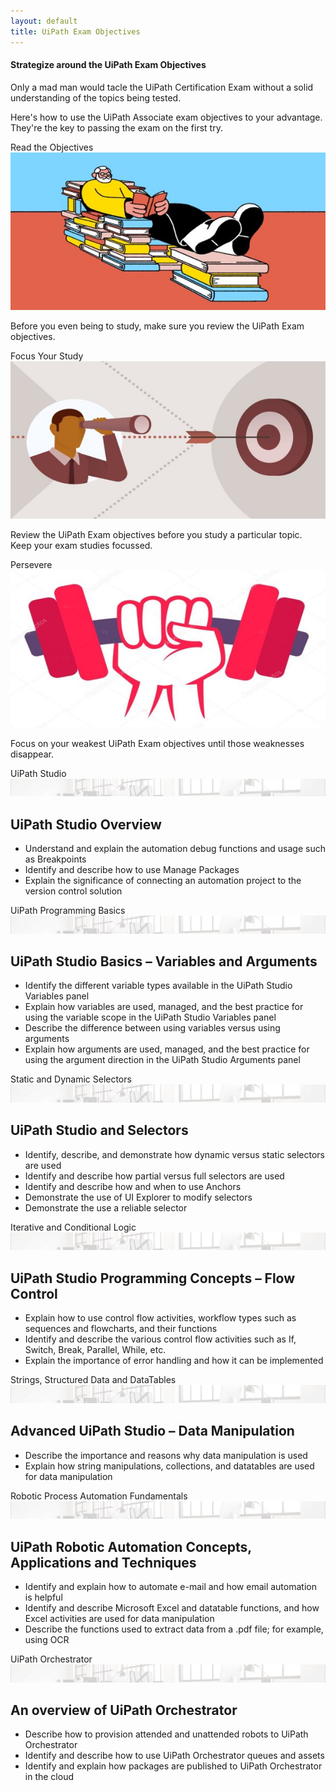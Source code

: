 ```yaml
---
layout: default
title: UiPath Exam Objectives
---
```

<div class="row">
   <div class="col-12 mb-2  d-flex align-items-stretch">
      <div class="card">
         <div class="card-header">
            <h4>Strategize around the UiPath Exam Objectives</h4>
         </div>
         <div class="card-body">
            <p class="card-text">Only a mad man would tacle the UiPath Certification Exam without a solid understanding of the topics being tested.</p>
            <p class="card-text">Here's how to use the UiPath Associate exam objectives to your advantage. They're the key to passing the exam on the first try.</p>
         </div>
      </div>
   </div>
   <div class=" col-6 col-xs-6 col-sm-6 col-md-4 col-lg-4 col-xl-4 mb-2  d-flex align-items-stretch">
      <div class="card" >
         <div class="card-header">Read the Objectives</div>
         <img src="/assets/read.jpg" class="card-img-top" alt="uipath certification">
         <div class="card-body d-flex flex-column">
            <p class="card-text">Before you even being to study, make sure you review the UiPath Exam objectives.</p>
         </div>
      </div>
   </div>
   <div class=" col-6 col-xs-6 col-sm-6 col-md-4 col-lg-4 col-xl-4 mb-2  d-flex align-items-stretch">
      <div class="card" >
         <div class="card-header">Focus Your Study</div>
         <img src="/assets/focus.jpg" class="card-img-top" alt="uipath certification">
         <div class="card-body d-flex flex-column">
            <p class="card-text">Review the UiPath Exam objectives before you study a particular topic. Keep your exam studies focussed.</p>
         </div>
      </div>
   </div>
   
   
   
   
   <div class=" col-12 col-xs-12 col-sm-12 col-md-6 col-lg-6 col-xl-6 mb-2  d-flex align-items-stretch">
      <div class="card" >
         <div class="card-header">Persevere</div>
         <img src="/assets/dumbell.jpg" class="card-img-top" alt="uipath certification">
         <div class="card-body d-flex flex-column">
            <p class="card-text">Focus on your weakest UiPath Exam objectives until those weaknesses disappear.</p>
         </div>
      </div>
   </div>
   <div class=" col-12 col-xs-12 col-sm-12 col-md-6 col-lg-6 col-xl-6 mb-2  d-flex align-items-stretch">
      <div class="card m-2">
         <div class="card-header">
            UiPath Studio
         </div>
         <img src="/assets/background-small4.jpg" class="card-img-top" alt="...">
         <div class="card-body">
            <h2 class="card-title">UiPath Studio Overview</h2>
            <ul>
               <li class="card-text">Understand and explain the automation debug functions and usage such as Breakpoints</li>
               <li class="card-text">Identify and describe how to use Manage Packages</li>
               <li class="card-text">Explain the significance of connecting an automation project to the version control solution</li>
            </ul>
         </div>
      </div>
   </div>
   <div class=" col-12 col-xs-12 col-sm-12 col-md-4 col-lg-4 col-xl-4 mb-2  d-flex align-items-stretch">
      <div class="card m-2 col-12 col-xs-12 col-sm-12 col-md-6 col-lg-6  d-flex align-items-stretch">
         <div class="card-header">
            UiPath Programming Basics
         </div>
         <img src="/assets/background-small4.jpg" class="card-img-top" alt="...">
         <div class="card-body">
            <h2 class="card-title">UiPath Studio Basics – Variables and Arguments</h2>
            <ul>
               <li class="card-text">Identify the different variable types available in the UiPath Studio Variables panel</li>
               <li class="card-text">Explain how variables are used, managed, and the best practice for using the variable scope in the UiPath Studio Variables panel</li>
               <li class="card-text">Describe the difference between using variables versus using arguments</li>
               <li class="card-text">Explain how arguments are used, managed, and the best practice for using the argument direction in the UiPath Studio Arguments panel</li>
            </ul>
         </div>
      </div>
   </div>
   <div class="card m-2 col-12 col-xs-12 col-sm-12 col-md-6 col-lg-6  d-flex align-items-stretch">
      <div class="card-header">
         Static and Dynamic Selectors
      </div>
      <img src="/assets/background-small4.jpg" class="card-img-top" alt="...">
      <div class="card-body">
         <h2 class="card-title">UiPath Studio and Selectors</h2>
         <ul>
            <li class="card-text">Identify, describe, and demonstrate how dynamic versus static selectors are used</li>
            <li class="card-text">Identify and describe how partial versus full selectors are used</li>
            <li class="card-text">Identify and describe how and when to use Anchors</li>
            <li class="card-text">Demonstrate the use of UI Explorer to modify selectors</li>
            <li class="card-text">Demonstrate the use a reliable selector</li>
         </ul>
      </div>
   </div>
   <div class="card m-2 col-12 col-xs-12 col-sm-12 col-md-6 col-lg-6  d-flex align-items-stretch">
      <div class="card-header">
         Iterative and Conditional Logic
      </div>
      <img src="/assets/background-small4.jpg" class="card-img-top" alt="...">
      <div class="card-body">
         <h2 class="card-title">UiPath Studio Programming Concepts – Flow Control</h2>
         <ul>
            <li class="card-text">Explain how to use control flow activities, workflow types such as sequences and flowcharts, and their functions</li>
            <li class="card-text">Identify and describe the various control flow activities such as If, Switch, Break, Parallel, While, etc.</li>
            <li class="card-text">Explain the importance of error handling and how it can be implemented</li>
         </ul>
      </div>
   </div>
   <div class="card m-2 col-12 col-xs-12 col-sm-12 col-md-6 col-lg-6  d-flex align-items-stretch">
      <div class="card-header">
         Strings, Structured Data and DataTables
      </div>
      <img src="/assets/background-small4.jpg" class="card-img-top" alt="...">
      <div class="card-body">
         <h2 class="card-title">Advanced UiPath Studio – Data Manipulation</h2>
         <ul>
            <li class="card-text">Describe the importance and reasons why data manipulation is used</li>
            <li class="card-text">Explain how string manipulations, collections, and datatables are used for data manipulation</li>
         </ul>
      </div>
   </div>
   <div class="card m-2 col-12 col-xs-12 col-sm-12 col-md-6 col-lg-6  d-flex align-items-stretch" >
      <div class="card-header">
         Robotic Process Automation Fundamentals
      </div>
      <img src="/assets/background-small4.jpg" class="card-img-top" alt="...">
      <div class="card-body">
         <h2 class="card-title">UiPath Robotic Automation Concepts, Applications and Techniques</h2>
         <ul>
            <li class="card-text">Identify and explain how to automate e-mail and how email automation is helpful</li>
            <li class="card-text">Identify and describe Microsoft Excel and datatable functions, and how Excel activities are used for data manipulation</li>
            <li class="card-text">Describe the functions used to extract data from a .pdf file; for example, using OCR</li>
         </ul>
      </div>
   </div>
   <div class="card m-2 col-12 col-xs-12 col-sm-12 col-md-6 col-lg-6  d-flex align-items-stretch" >
      <div class="card-header">
         UiPath Orchestrator
      </div>
      <img src="/assets/background-small4.jpg" class="card-img-top" alt="...">
      <div class="card-body">
         <h2 class="card-title">An overview of UiPath Orchestrator</h2>
         <ul>
            <li class="card-text">Describe how to provision attended and unattended robots to UiPath Orchestrator</li>
            <li class="card-text">Identify and describe how to use UiPath Orchestrator queues and assets</li>
            <li class="card-text">Identify and explain how packages are published to UiPath Orchestrator in the cloud</li>
         </ul>
      </div>
   </div>
</div>